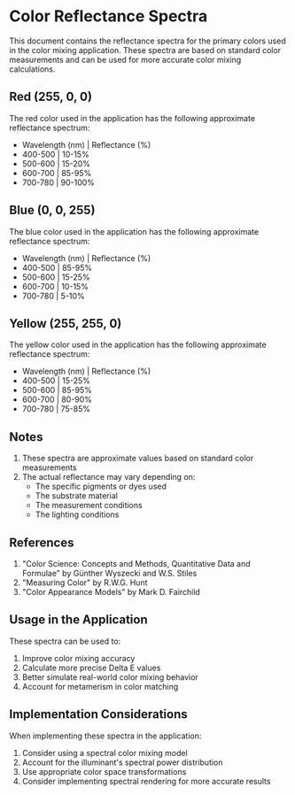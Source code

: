 # Color Reflectance Spectra

This document contains the reflectance spectra for the primary colors used in the color mixing application. These spectra are based on standard color measurements and can be used for more accurate color mixing calculations.

## Red (255, 0, 0)

The red color used in the application has the following approximate reflectance spectrum:
- Wavelength (nm) | Reflectance (%)
- 400-500        | 10-15%
- 500-600        | 15-20%
- 600-700        | 85-95%
- 700-780        | 90-100%

## Blue (0, 0, 255)

The blue color used in the application has the following approximate reflectance spectrum:
- Wavelength (nm) | Reflectance (%)
- 400-500        | 85-95%
- 500-600        | 15-25%
- 600-700        | 10-15%
- 700-780        | 5-10%

## Yellow (255, 255, 0)

The yellow color used in the application has the following approximate reflectance spectrum:
- Wavelength (nm) | Reflectance (%)
- 400-500        | 15-25%
- 500-600        | 85-95%
- 600-700        | 80-90%
- 700-780        | 75-85%

## Notes

1. These spectra are approximate values based on standard color measurements
2. The actual reflectance may vary depending on:
   - The specific pigments or dyes used
   - The substrate material
   - The measurement conditions
   - The lighting conditions

## References

1. "Color Science: Concepts and Methods, Quantitative Data and Formulae" by Günther Wyszecki and W.S. Stiles
2. "Measuring Color" by R.W.G. Hunt
3. "Color Appearance Models" by Mark D. Fairchild

## Usage in the Application

These spectra can be used to:
1. Improve color mixing accuracy
2. Calculate more precise Delta E values
3. Better simulate real-world color mixing behavior
4. Account for metamerism in color matching

## Implementation Considerations

When implementing these spectra in the application:
1. Consider using a spectral color mixing model
2. Account for the illuminant's spectral power distribution
3. Use appropriate color space transformations
4. Consider implementing spectral rendering for more accurate results 